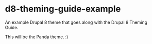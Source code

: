 d8-theming-guide-example
========================

An example Drupal 8 theme that goes along with the Drupal 8 Theming Guide.

This will be the Panda theme. :)
